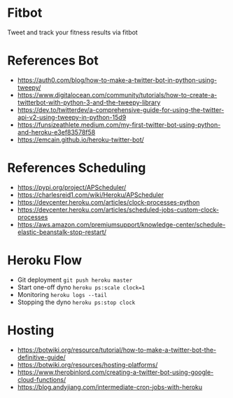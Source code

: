 # Fitbot
Tweet and track your fitness results via fitbot

# References Bot
- https://auth0.com/blog/how-to-make-a-twitter-bot-in-python-using-tweepy/
- https://www.digitalocean.com/community/tutorials/how-to-create-a-twitterbot-with-python-3-and-the-tweepy-library
- https://dev.to/twitterdev/a-comprehensive-guide-for-using-the-twitter-api-v2-using-tweepy-in-python-15d9
- https://funsizeathlete.medium.com/my-first-twitter-bot-using-python-and-heroku-e3ef83578f58
- https://emcain.github.io/heroku-twitter-bot/

# References Scheduling
- https://pypi.org/project/APScheduler/
- https://charlesreid1.com/wiki/Heroku/APScheduler
- https://devcenter.heroku.com/articles/clock-processes-python
- https://devcenter.heroku.com/articles/scheduled-jobs-custom-clock-processes
- https://aws.amazon.com/premiumsupport/knowledge-center/schedule-elastic-beanstalk-stop-restart/

# Heroku Flow
- Git deployment `git push heroku master`
- Start one-off dyno `heroku ps:scale clock=1`
- Monitoring `heroku logs --tail`
- Stopping the dyno `heroku ps:stop clock`

# Hosting
- https://botwiki.org/resource/tutorial/how-to-make-a-twitter-bot-the-definitive-guide/
- https://botwiki.org/resources/hosting-platforms/
- https://www.therobinlord.com/creating-a-twitter-bot-using-google-cloud-functions/
- https://blog.andyjiang.com/intermediate-cron-jobs-with-heroku